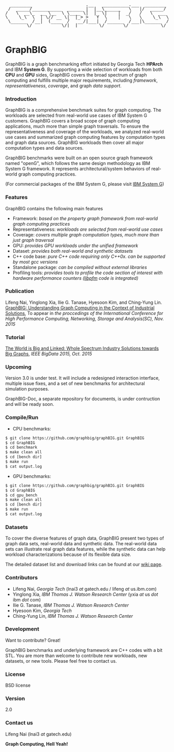 <pre style="display:inline-block;line-height:13px;">
  ________                    .__   __________.___  ________
 /  _____/___________  ______ |  |__\______   \   |/  _____/
/   \  __\_  __ \__  \ \____ \|  |  \|    |  _/   /   \  ___
\    \_\  \  | \// __ \|  |_> >   Y  \    |   \   \    \_\  \
 \______  /__|  (____  /   __/|___|  /______  /___|\______  /
        \/           \/|__|        \/       \/            \/
</pre>

# GraphBIG
GraphBIG is a graph benchmarking effort initiated by Georgia Tech __HPArch__ and IBM __System G__. By supporting a wide selection of workloads from both __CPU__ and __GPU__ sides,
GraphBIG covers the broad spectrum of graph computing and fulfills multiple major requirements, including _framework_, _representativeness_, _coverage_, and graph _data support_.


### Introduction
GraphBIG is a comprehensive benchmark suites for graph computing. The workloads are selected from
real-world use cases of IBM System G customers. GraphBIG covers a broad scope of graph computing applications,
much more than simple graph traversals.
To ensure the representativeness and coverage of the workloads, we analyzed real-world
use cases and summarized graph computing features by computation types and graph data sources.
GraphBIG workloads then cover all major computation types and data sources. 

GraphBIG benchmarks were built on an open source graph framework
named "openG", which follows the same design methodology as IBM System G framework.
It represents architectural/system behaviors of real-world graph computing practices.

(For commercial packages of the IBM System G, please visit [IBM System G])

### Features
GraphBIG contains the following main features
- Framework: _based on the property graph framework from real-world graph computing practices_
- Representativeness: _workloads are selected from real-world use cases_
- Coverage: _covers multiple graph computation types, much more than just graph traversal_
- GPU: _provides GPU workloads under the unified framework_
- Dataset: _provides both real-world and synthetic datasets_
- C++ code base: _pure C++ code requiring only C++0x. can be supported by most gcc versions_
- Standalone package: _can be compiled without external libraries_
- Profiling tools: _provides tools to profile the code section of interest with hardware performance counters ([libpfm] code is integrated)_

### Publication
Lifeng Nai, Yinglong Xia, Ilie G. Tanase, Hyesoon Kim, and Ching-Yung Lin. [GraphBIG: Understanding Graph Computing in the Context of Industrial Solutions](http://nailifeng.org/pubs/sc-graphbig.pdf), To appear in _the proccedings of the International Conference for High Performance Computing, Networking, Storage and Analysis(SC), Nov. 2015_

### Tutorial
[The World is Big and Linked: Whole Spectrum Industry Solutions towards Big Graphs](http://cci.drexel.edu/bigdata/bigdata2015/tutorials.html), _IEEE BigData 2015, Oct. 2015_

### Upcoming
Version 3.0 is under test. It will include a redesigned interaction interface, multiple issue fixes, and a set of new benchmarks for architectural simulation purposes. 

GraphBIG-Doc, a separate repository for documents, is under contruction and will be ready soon.

### Compile/Run

- CPU benchmarks:
```sh
$ git clone https://github.com/graphbig/graphBIG.git GraphBIG
$ cd GraphBIG
$ cd benchmark
$ make clean all
$ cd [bench dir]
$ make run
$ cat output.log
```

- GPU benchmarks:
```sh
$ git clone https://github.com/graphbig/graphBIG.git GraphBIG
$ cd GraphBIG
$ cd gpu_bench
$ make clean all
$ cd [bench dir]
$ make run
$ cat output.log
```

### Datasets
To cover the diverse features of graph data, GraphBIG present two types of graph data sets, real-world data and synthetic data. The real-world data sets can illustrate real graph data features, while the synthetic data can help workload characterizations because of its flexible data size.

The detailed dataset list and download links can be found at our [wiki page](https://github.com/graphbig/graphBIG/wiki/GraphBIG-Dataset "Dataset").

### Contributors
- Lifeng Nai, _Georgia Tech_ (lnai3 _at_ gatech.edu / lifeng _at_ us.ibm.com)  
- Yinglong Xia, _IBM Thomas J. Watson Research Center_ (yxia _at_ us _dot_ ibm _dot_ com)  
- Ilie G. Tanase, _IBM Thomas J. Watson Research Center_  
- Hyesoon Kim, _Georgia Tech_  
- Ching-Yung Lin, _IBM Thomas J. Watson Research Center_

### Development

Want to contribute? Great!

GraphBIG benchmarks and underlying framework are C++ codes with a bit STL.
You are more than welcome to contribute new workloads, new datasets, or new tools. Please
feel free to contact us.

### License
BSD license

### Version
2.0

### Contact us
Lifeng Nai (lnai3 _at_ gatech.edu)

**Graph Computing, Hell Yeah!**

[IBM System G]:http://systemg.research.ibm.com/
[libpfm]:http://perfmon2.sourceforge.net/
